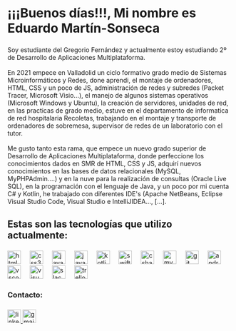 <h1 align="left">¡¡¡Buenos días!!!, Mi nombre es Eduardo Martín-Sonseca</h1>

###

<p align="left">Soy estudiante del Gregorio Fernández y actualmente estoy estudiando 2º de Desarrollo de Aplicaciones Multiplataforma.<br><br>En 2021 empece en Valladolid un ciclo formativo grado medio de Sistemas Microinformáticos y Redes, done aprendi, el montaje de ordenadores, HTML, CSS y un poco de JS, administración de redes y subredes (Packet Tracer, Microsoft Visio...), el manejo de algunos sistemas operativos (Microsoft Windows y Ubuntu), la creación de servidores, unidades de red, en las practicas de grado medio, estuve en el departamento de informatica de red hospitalaria Recoletas, trabajando en el montaje y transporte de ordenadores de sobremesa, supervisor de redes de un laboratorio con el tutor.<br><br>Me gusto tanto esta rama, que empece un nuevo grado superior de Desarrollo de Aplicaciones Multiplataforma, donde perfeccione los conocimientos dados en SMR de HTML, CSS y JS, adquirí nuevos conocimientos en las bases de datos relacionales (MySQL, MyPHPAdmin....) y en la nuve para la realización de consultas (Oracle Live SQL), en la programación con el lenguaje de Java, y un poco por mi cuenta C# y Kotlin, he trabajado con diferentes IDE's (Apache NetBeans, Eclipse Visual Studio Code, Visual Studio e IntelliJIDEA..., [...].</p>

###

<h2 align="left">Estas son las tecnologías que utilizo actualmente:</h2>

###

<div align="left">
  <img src="https://upload.wikimedia.org/wikipedia/commons/thumb/6/61/HTML5_logo_and_wordmark.svg/512px-HTML5_logo_and_wordmark.svg.png" height="30" alt="html5 logo"  />
  <img width="12" />
  <img src="https://cdn.jsdelivr.net/gh/devicons/devicon/icons/css3/css3-original.svg" height="30" alt="css3 logo"  />
  <img width="12" />
  <img src="https://cdn.jsdelivr.net/gh/devicons/devicon/icons/javascript/javascript-original.svg" height="30" alt="javascript logo"  />
  <img width="12" />
  <img src="https://cdn.jsdelivr.net/gh/devicons/devicon/icons/java/java-original.svg" height="30" alt="java logo"  />
  <img width="12" />
  <img src="https://cdn.jsdelivr.net/gh/devicons/devicon/icons/kotlin/kotlin-original.svg" height="30" alt="kotlin logo"  />
  <img width="12" />
  <img src="https://cdn.jsdelivr.net/gh/devicons/devicon/icons/swift/swift-original.svg" height="30" alt="swift logo"  />
  <img width="12" />
  <img src="https://cdn.jsdelivr.net/gh/devicons/devicon/icons/csharp/csharp-original.svg" height="30" alt="csharp logo"  />
  <img width="12" />
  <img src="https://cdn.jsdelivr.net/gh/devicons/devicon/icons/mysql/mysql-original.svg" height="30" alt="mysql logo"  />
  <img width="12" />
  <img src="https://cdn.jsdelivr.net/gh/devicons/devicon/icons/git/git-original.svg" height="30" alt="git logo"  />
  <img width="12" />
  <img src="https://cdn.jsdelivr.net/gh/devicons/devicon/icons/androidstudio/androidstudio-original.svg" height="30" alt="androidstudio logo"  />
  <img width="12" />
  <img src="https://cdn.jsdelivr.net/gh/devicons/devicon/icons/vscode/vscode-original.svg" height="30" alt="vscode logo"  />
  <img width="12" />
  <img src="https://cdn.jsdelivr.net/gh/devicons/devicon/icons/visualstudio/visualstudio-plain.svg" height="30" alt="visualstudio logo"  />
  <img width="12" />
  <img src="https://cdn.jsdelivr.net/gh/devicons/devicon/icons/slack/slack-original.svg" height="30" alt="slack logo"  />
  <img width="12" />
  <img src="https://cdn.jsdelivr.net/gh/devicons/devicon/icons/trello/trello-plain.svg" height="30" alt="trello logo"  />
</div>

###

<h3 align="left">Contacto:</h3>

###

<div align="rigth">
  <a href="https://www.linkedin.com/in/eduardo-mart%C3%ADn-sonseca-b337281ab/" target="_blank">
    <img src="https://img.shields.io/static/v1?message=LinkedIn&logo=linkedin&label=&color=0077B5&logoColor=white&labelColor=&style=for-the-badge" height="30" alt="linkedin logo"  />
  </a>
  <a href="mailto:martinsonsecaeduardo@gmail.com" target="_blank">
    <img src="https://img.shields.io/static/v1?message=Gmail&logo=gmail&label=&color=D14836&logoColor=white&labelColor=&style=for-the-badge" height="30" alt="gmail logo"  />
  </a>
</div>

###
